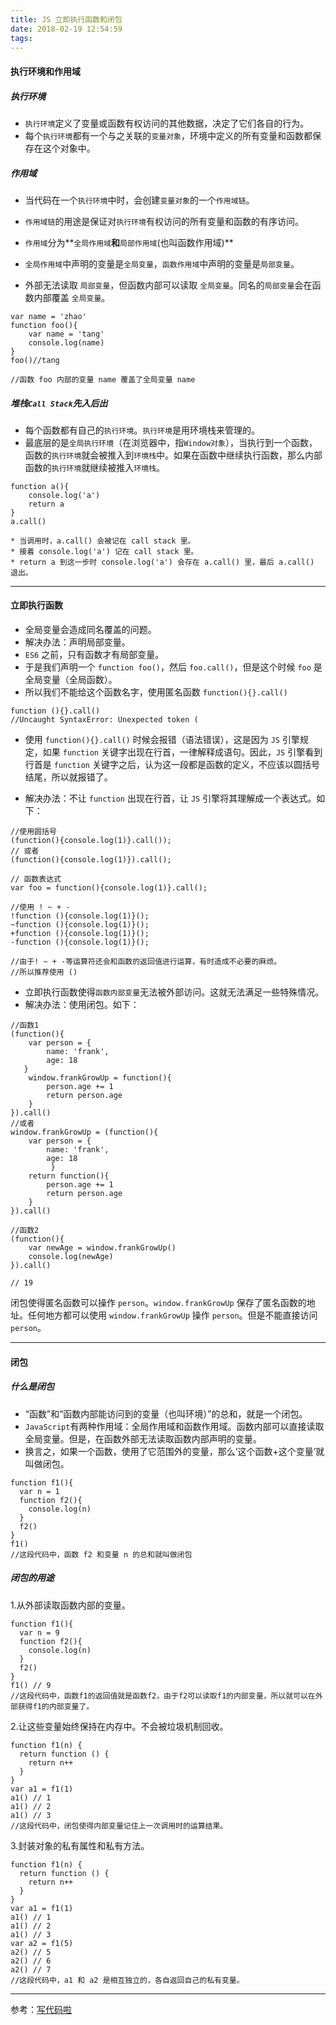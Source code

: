 ```yaml
---
title: JS 立即执行函数和闭包
date: 2018-02-19 12:54:59
tags:
---
```


#### 执行环境和作用域

##### 执行环境
* `执行环境`定义了变量或函数有权访问的其他数据，决定了它们各自的行为。
* 每个`执行环境`都有一个与之关联的`变量对象`，环境中定义的所有变量和函数都保存在这个对象中。

##### 作用域
* 当代码在一个`执行环境`中时，会创建`变量对象`的一个`作用域链`。
* `作用域链`的用途是保证对`执行环境`有权访问的所有变量和函数的有序访问。

* `作用域`分为**`全局作用域`**和**`局部作用域`(也叫函数作用域)**

* `全局作用域`中声明的变量是`全局变量`，`函数作用域`中声明的变量是`局部变量`。
* 外部无法读取 `局部变量`，但函数内部可以读取 `全局变量`。同名的`局部变量`会在函数内部覆盖 `全局变量`。  

```
var name = 'zhao'
function foo(){
	var name = 'tang'
	console.log(name)
}
foo()//tang

//函数 foo 内部的变量 name 覆盖了全局变量 name
```


##### 堆栈`Call Stack`先入后出
* 每个函数都有自己的`执行环境`。`执行环境`是用环境栈来管理的。
* 最底层的是`全局执行环境`（在浏览器中，指`Window对象`），当执行到一个函数，函数的`执行环境`就会被推入到`环境栈`中。如果在函数中继续执行函数，那么内部函数的`执行环境`就继续被推入`环境栈`。

```
function a(){
	console.log('a')
	return a
}
a.call() 
	
* 当调用时，a.call() 会被记在 call stack 里。
* 接着 console.log('a') 记在 call stack 里。
* return a 到这一步时 console.log('a') 会存在 a.call() 里，最后 a.call() 退出。
```

---

#### 立即执行函数



* 全局变量会造成同名覆盖的问题。
* 解决办法：声明局部变量。
* `ES6` 之前，只有函数才有局部变量。
* 于是我们声明一个 `function foo()`，然后 `foo.call()`，但是这个时候 `foo` 是全局变量（全局函数）。
* 所以我们不能给这个函数名字，使用匿名函数 `function(){}.call()` 

```
function (){}.call()
//Uncaught SyntaxError: Unexpected token (
```

* 使用 `function(){}.call()` 时候会报错（语法错误），这是因为 `JS` 引擎规定，如果 `function` 关键字出现在行首，一律解释成语句。因此，`JS` 引擎看到行首是 `function` 关键字之后，认为这一段都是函数的定义，不应该以圆括号结尾，所以就报错了。

* 解决办法：不让 `function` 出现在行首，让 `JS` 引擎将其理解成一个表达式。如下：

```
//使用圆括号
(function(){console.log(1)}.call()); 
// 或者
(function(){console.log(1)}).call(); 

// 函数表达式
var foo = function(){console.log(1)}.call(); 

//使用 ! ~ + -
!function (){console.log(1)}();
~function (){console.log(1)}();
+function (){console.log(1)}();
-function (){console.log(1)}();

//由于! ~ + -等运算符还会和函数的返回值进行运算，有时造成不必要的麻烦。
//所以推荐使用 ()

```

* 立即执行函数使得`函数内部变量`无法被外部访问。这就无法满足一些特殊情况。
* 解决办法：使用闭包。如下：

```
//函数1
(function(){
	var person = {
		name: 'frank',
		age: 18
   }
	window.frankGrowUp = function(){
		person.age += 1
		return person.age
	}
}).call()
//或者
window.frankGrowUp = (function(){
	var person = {
		name: 'frank',
		age: 18
         }
	return function(){
		person.age += 1
		return person.age
	}
}).call()

//函数2
(function(){
	var newAge = window.frankGrowUp()
	console.log(newAge)
}).call() 

// 19
```
闭包使得匿名函数可以操作 `person`。`window.frankGrowUp` 保存了匿名函数的地址。任何地方都可以使用 `window.frankGrowUp` 操作 `person`。但是不能直接访问 `person`。

---

#### 闭包
##### 什么是闭包
* “函数”和“函数内部能访问到的变量（也叫环境）”的总和，就是一个闭包。
* `JavaScript`有两种作用域：全局作用域和函数作用域。函数内部可以直接读取全局变量。但是，在函数外部无法读取函数内部声明的变量。
* 换言之，如果一个函数，使用了它范围外的变量，那么‘这个函数+这个变量’就叫做闭包。

```
function f1(){
  var n = 1
  function f2(){
    console.log(n)
  }
  f2()
} 
f1()
//这段代码中，函数 f2 和变量 n 的总和就叫做闭包
```

##### 闭包的用途
1.从外部读取函数内部的变量。

	function f1(){
	  var n = 9
	  function f2(){
	    console.log(n)
	  }
	  f2()
	} 
	f1() // 9
	//这段代码中，函数f1的返回值就是函数f2，由于f2可以读取f1的内部变量，所以就可以在外部获得f1的内部变量了。


2.让这些变量始终保持在内存中。不会被垃圾机制回收。

	function f1(n) {
	  return function () {
	    return n++
	  }
	}
	var a1 = f1(1)
	a1() // 1
	a1() // 2
	a1() // 3
	//这段代码中，闭包使得内部变量记住上一次调用时的运算结果。


3.封装对象的私有属性和私有方法。

	function f1(n) {
	  return function () {
	    return n++
	  }
	}
	var a1 = f1(1)
	a1() // 1
	a1() // 2
	a1() // 3
	var a2 = f1(5)
	a2() // 5
	a2() // 6
	a2() // 7
	//这段代码中，a1 和 a2 是相互独立的，各自返回自己的私有变量。 

---

参考：[写代码啦](https://xiedaimala.com/)

